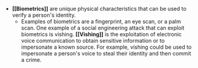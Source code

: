 - **[[Biometrics]]** are unique physical characteristics that can be used to verify a person's identity. 
	- Examples of biometrics are a fingerprint, an eye scan, or a palm scan. One example of a social engineering attack that can exploit biometrics is vishing. **[[Vishing]]** is the exploitation of electronic voice communication to obtain sensitive information or to impersonate a known source. For example, vishing could be used to impersonate a person's voice to steal their identity and then commit a crime. 

